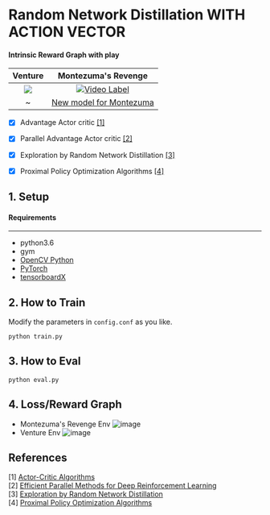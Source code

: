 # Random Network Distillation WITH ACTION VECTOR
#### Intrinsic Reward Graph with play
| Venture             |  Montezuma's Revenge |
:-------------------------:|:-------------------------:
![](https://github.com/jcwleo/random-network-distillation-pytorch/blob/master/asset/venture.gif)  |  [![Video Label](https://github.com/jcwleo/random-network-distillation-pytorch/blob/master/asset/montezuma.gif)](https://youtu.be/eEoHnkDUw4k?t=0s)
 ~ | [New model for Montezuma](https://www.youtube.com/watch?v=IxXHQDHvGoE&feature=youtu.be)

- [x] Advantage Actor critic [[1]](#references)
- [x] Parallel Advantage Actor critic [[2]](#references)
- [x] Exploration by Random Network Distillation [[3]](#references)
- [x] Proximal Policy Optimization Algorithms [[4]](#references)

 
## 1. Setup
####  Requirements

------------

- python3.6
- gym
- [OpenCV Python](https://pypi.python.org/pypi/opencv-python)
- [PyTorch](http://pytorch.org/)
- [tensorboardX](https://github.com/lanpa/tensorboardX)


## 2. How to Train
Modify the parameters in `config.conf` as you like.
```
python train.py
```

## 3. How to Eval
```
python eval.py
```

## 4. Loss/Reward Graph
- Montezuma's Revenge Env
![image](https://user-images.githubusercontent.com/23333028/50719328-de9a9400-10dd-11e9-8c8c-29f7709cdf1d.png)
- Venture Env
![image](https://user-images.githubusercontent.com/23333028/48773457-c37cec00-ed0a-11e8-8c20-f9c35effc42d.png)



References
----------

[1] [Actor-Critic Algorithms](https://papers.nips.cc/paper/1786-actor-critic-algorithms.pdf)    
[2] [Efficient Parallel Methods for Deep Reinforcement Learning](https://arxiv.org/abs/1705.04862)  
[3] [Exploration by Random Network Distillation](https://arxiv.org/abs/1810.12894)   
[4] [Proximal Policy Optimization Algorithms](https://arxiv.org/abs/1707.06347)  
  
